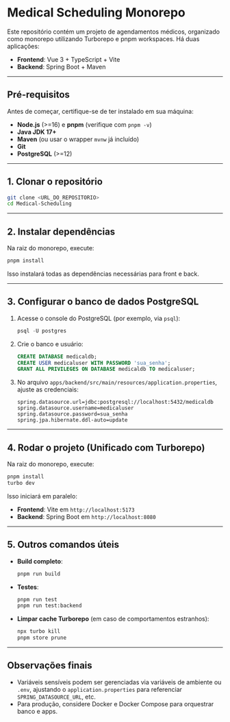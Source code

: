 # Medical Scheduling Monorepo

Este repositório contém um projeto de agendamentos médicos, organizado como monorepo utilizando Turborepo e pnpm workspaces. Há duas aplicações:

- **Frontend**: Vue 3 + TypeScript + Vite  
- **Backend**: Spring Boot + Maven  

---

## Pré-requisitos

Antes de começar, certifique-se de ter instalado em sua máquina:

- **Node.js** (>=16) e **pnpm** (verifique com `pnpm -v`)  
- **Java JDK 17+**  
- **Maven** (ou usar o wrapper `mvnw` já incluído)  
- **Git**  
- **PostgreSQL** (>=12)

---

## 1. Clonar o repositório

```bash
git clone <URL_DO_REPOSITORIO>
cd Medical-Scheduling
```

---

## 2. Instalar dependências

Na raiz do monorepo, execute:

```bash
pnpm install
```

Isso instalará todas as dependências necessárias para front e back.

---

## 3. Configurar o banco de dados PostgreSQL

1. Acesse o console do PostgreSQL (por exemplo, via `psql`):
   ```sql
   psql -U postgres
   ```
2. Crie o banco e usuário:
   ```sql
   CREATE DATABASE medicaldb;
   CREATE USER medicaluser WITH PASSWORD 'sua_senha';
   GRANT ALL PRIVILEGES ON DATABASE medicaldb TO medicaluser;
   ```
3. No arquivo `apps/backend/src/main/resources/application.properties`, ajuste as credenciais:
   ```properties
   spring.datasource.url=jdbc:postgresql://localhost:5432/medicaldb
   spring.datasource.username=medicaluser
   spring.datasource.password=sua_senha
   spring.jpa.hibernate.ddl-auto=update
   ```

---

## 4. Rodar o projeto (Unificado com Turborepo)

Na raiz do monorepo, execute:

```bash
pnpm install
turbo dev
```

Isso iniciará em paralelo:
- **Frontend**: Vite em `http://localhost:5173`  
- **Backend**: Spring Boot em `http://localhost:8080`

---

## 5. Outros comandos úteis

- **Build completo**:
  ```bash
  pnpm run build
  ```
- **Testes**:
  ```bash
  pnpm run test
  pnpm run test:backend
  ```
- **Limpar cache Turborepo** (em caso de comportamentos estranhos):
  ```bash
  npx turbo kill
  pnpm store prune
  ```

---

## Observações finais

- Variáveis sensíveis podem ser gerenciadas via variáveis de ambiente ou `.env`, ajustando o `application.properties` para referenciar `SPRING_DATASOURCE_URL`, etc.  
- Para produção, considere Docker e Docker Compose para orquestrar banco e apps.

